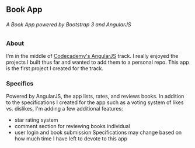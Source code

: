 ## Book App
###### A Book App powered by Bootstrap 3 and AngularJS

### About
I'm in the middle of [Codecademy's AngularJS](http://codecademy.com) track.  I really enjoyed the projects I built thus far and wanted to add them to a personal repo.  This app is the first project I created for the track. 

### Specifics
Powered by AngularJS, the app lists, rates, and reviews books.  In addition to the specifications I created for the app such as a voting system of likes vs. dislikes, I'm adding a few additional features:
+ star rating system
+ comment section for reviewing books individual
+ user login and book submission
Specifications may change based on how much time I have left to devote to this app

